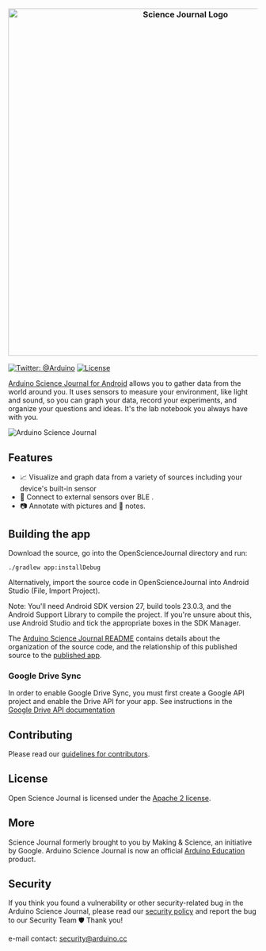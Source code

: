 <h3 align="center">
  <img src="https://content.arduino.cc/assets/SJ_Banner_Github2.png" alt="Science Journal Logo" width="700">
</h3>

[![Twitter: @Arduino](https://img.shields.io/badge/Contact-%40Arduino-orange)](https://twitter.com/arduino)
[![License](https://img.shields.io/badge/License-Apache%202.0-blue.svg)](https://opensource.org/licenses/Apache-2.0)

[Arduino Science Journal for Android][play-store] allows you to gather data from the world around you. It uses sensors to measure your environment, like light and sound, so you can graph your data, record your experiments, and organize your questions and ideas. It's the lab notebook you always have with you.

![Arduino Science Journal](https://content.arduino.cc/assets/SJ-screen_mockup_Blogpost%20-%20Main%20Pic.png)


## Features

* 📈 Visualize and graph data from a variety of sources including your device's built-in sensor
* 📲 Connect to external sensors over BLE .
* 📷 Annotate with pictures and 📝 notes.

## Building the app

Download the source, go into the OpenScienceJournal directory and run:

    ./gradlew app:installDebug

Alternatively, import the source code in OpenScienceJournal into Android Studio (File, Import Project).

Note: You'll need Android SDK version 27, build tools 23.0.3, and the Android Support Library to
compile the project. If you're unsure about this, use Android Studio and tick the appropriate boxes
in the SDK Manager.

The [Arduino Science Journal README](https://github.com/google/science-journal/tree/master/OpenScienceJournal)
contains details about the organization of the source code, and the relationship of this published source
to the [published app][play-store].

### Google Drive Sync

In order to enable Google Drive Sync, you must first create a Google API project and enable the Drive API 
for your app. See instructions in the 
[Google Drive API documentation](https://developers.google.com/drive/api/v2/enable-drive-api)


## Contributing

Please read our [guidelines for contributors][contributing].

## License

Open Science Journal is licensed under the [Apache 2 license][license].

## More

Science Journal formerly brought to you by Making & Science, an initiative by Google. Arduino Science Journal is now an official [Arduino Education] product.

## Security

If you think you found a vulnerability or other security-related bug in the Arduino Science Journal, please read our [security policy](https://www.arduino.cc/en/Main/Security) and report the bug to our Security Team 🛡️ Thank you!

e-mail contact: [security@arduino.cc](mailto:security@arduino.cc)

[play-store]: https://play.google.com/store/apps/details?id=cc.arduino.sciencejournal
[contributing]: https://github.com/bcmi-labs/Science-Journal-Android/blob/master/CONTRIBUTING.md
[license]: https://github.com/bcmi-labs/Science-Journal-Android/blob/master/LICENSE
[Arduino]:https://arduino.cc
[Arduino Education]: https://www.arduino.cc/education
